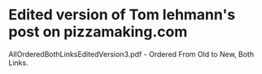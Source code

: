 # Edited version of Tom lehmann's post on pizzamaking.com

AllOrderedBothLinksEditedVersion3.pdf - Ordered From Old to New, Both Links.

